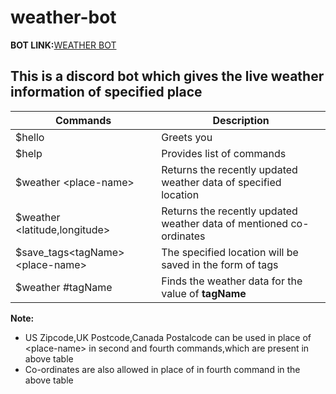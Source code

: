 # weather-bot
<strong>BOT LINK:</strong><a href="https://discord.com/api/oauth2/authorize?client_id=893536524682035200&permissions=534723947584&scope=bot">WEATHER BOT</a>
## This is a discord bot which gives the live weather information of specified place

<table>
<thead>
<th>Commands</th>
<th>Description</th>
</thead>
<tr>
<td>$hello</td>
<td>Greets you</td>
</tr>
<tr>
  <td>$help</td>
  <td>Provides list of commands</td>
  </tr>
<tr>
<td>$weather &lt;place-name&gt;</td>
<td>Returns the recently updated weather data of specified location</td>
</tr>

<tr>
<td>$weather &lt;latitude,longitude&gt;</td>
<td>Returns the recently updated weather data of mentioned co-ordinates</td>
</tr>
<tr>
<td>$save_tags&lttagName&gt&lt;place-name&gt;</td>
<td>The specified location will be saved in the form of tags</td>
</tr>
<tr>
<td>$weather #tagName</td>
<td>Finds the weather data for the value of <b>tagName<b></td>
</tr>
</table>

<strong >Note:</strong>

* US Zipcode,UK Postcode,Canada Postalcode can be used in place of &lt;place-name&gt; in second and fourth commands,which are present in above table
* Co-ordinates are also allowed in place of <place-name> in fourth command in the above table  
